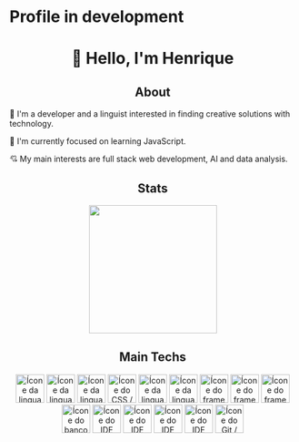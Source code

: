 # Profile in development

<div> <!-- Presentation -->
    <h1 align="center">👋 Hello, I'm Henrique</h1>
    <h2 align="center">About</h2>
    <p>📖 I'm a developer and a linguist interested in finding creative solutions with technology.</p>
    <p>🌱 I'm currently focused on learning JavaScript.</p>
    <p>💘 My main interests are full stack web development, AI and data analysis.</p>
</div>

<div align="center"> <!-- Most used languages -->
    <article>
        <h2>Stats</h2>
        <img 
            height="225" 
            src="https://github-readme-stats.vercel.app/api/top-langs/?username=HenriqueMN&layout=compact&langs_count=7&theme=catppuccin_latte"/>
    </article>
    <article>
        <h2>Main Techs</h2>
        <img 
            alt="Ícone da linguagem Java / Java language icon" 
            height="50" width="50" 
            src="https://cdn.jsdelivr.net/gh/devicons/devicon@latest/icons/java/java-original.svg" 
        />
        <img 
            alt="Ícone da linguagem R / R language icon" 
            height="50" width="50" 
            src="https://cdn.jsdelivr.net/gh/devicons/devicon@latest/icons/r/r-original.svg" 
        />
        <img 
            alt="Ícone da linguagem HTML5 / HTML5 language icon"
            height="50" width="50" 
            src="https://cdn.jsdelivr.net/gh/devicons/devicon@latest/icons/html5/html5-original.svg" 
        />
        <img 
            alt="Ícone do CSS / CSS icon" 
            height="50" width="50" 
            src="https://cdn.jsdelivr.net/gh/devicons/devicon@latest/icons/css3/css3-original.svg" 
        />
        <img 
            alt="Ícone da linguagem JavaScript / JavaScript language icon" 
            height="50" width="50" 
            src="https://cdn.jsdelivr.net/gh/devicons/devicon@latest/icons/javascript/javascript-original.svg" 
        />
        <img 
            alt="Ícone da linguagem JavaScript / JavaScript language icon" 
            height="50" width="50" 
            src="https://cdn.jsdelivr.net/gh/devicons/devicon@latest/icons/typescript/typescript-original.svg" 
        />
        <img 
            alt="Ícone do framework Spring / Spring framework icon" 
            height="50" width="50" 
            src="https://cdn.jsdelivr.net/gh/devicons/devicon@latest/icons/spring/spring-original.svg" 
        />
        <img 
            alt="Ícone do framework React / React framework icon" 
            height="50" width="50" 
            src="https://cdn.jsdelivr.net/gh/devicons/devicon@latest/icons/react/react-original.svg" 
        />
        <img 
            alt="Ícone do framework Angular / Angular framework icon" 
            height="50" width="50" 
            src="https://cdn.jsdelivr.net/gh/devicons/devicon@latest/icons/angular/angular-original.svg"
        />
        <img 
            alt="Ícone do banco de dados MySQL / MySQL database icon" 
            height="50" width="50" 
            src="https://cdn.jsdelivr.net/gh/devicons/devicon@latest/icons/mysql/mysql-original.svg"
        />
        <img 
            alt="Ícone do IDE VSCode / VSCode IDE icon" 
            height="50" width="50" 
            src="https://cdn.jsdelivr.net/gh/devicons/devicon@latest/icons/vscode/vscode-original.svg"
        />
        <img 
            alt="Ícone do IDE Eclipse / Eclipse IDE icon" 
            height="50" width="50" 
            src="https://cdn.jsdelivr.net/gh/devicons/devicon@latest/icons/eclipse/eclipse-original.svg"
        />
        <img 
            alt="Ícone do IDE RStudio / RStudio IDE icon" 
            height="50" width="50" 
            src="https://cdn.jsdelivr.net/gh/devicons/devicon@latest/icons/rstudio/rstudio-original.svg"
        />
        <img 
            alt="Ícone do IDE NetBeans / NetBeans IDE icon" 
            height="50" width="50" 
            src="https://netbeans.apache.org/_/images/apache-netbeans.svg"
        />
        <img 
            alt="Ícone do Git / Git icon" 
            height="50" width="50" 
            src="https://cdn.jsdelivr.net/gh/devicons/devicon@latest/icons/git/git-original.svg"
        />
  </article>
</div>
